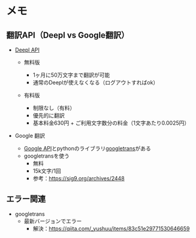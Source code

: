 # メモ

## 翻訳API（Deepl vs Google翻訳）

- [Deepl API](https://chigusa-web.com/blog/deepl-api/)

  - 無料版
    - 1ヶ月に50万文字まで翻訳が可能
    - 通常のDeeplが使えなくなる（ログアウトすればok）

  - 有料版
    - 制限なし（有料）
    - 優先的に翻訳
    - 基本料金630円 + ご利用文字数分の料金（1文字あたり0.0025円）

- Google 翻訳
  - [Google API](https://translate.google.co.jp/about/forbusiness.html)とpythonのライブラリ[googletrans](https://pypi.org/project/googletrans/)がある
  - googletransを使う
    - 無料
    - 15k文字/1回
    - 参考：https://sig9.org/archives/2448

## エラー関連

- googletrans
  - 最新バージョンでエラー
    - 解決：https://qiita.com/_yushuu/items/83c51e29771530646659
